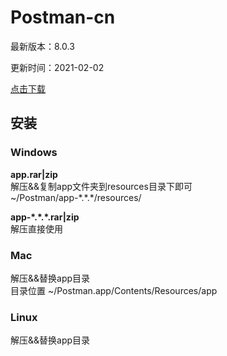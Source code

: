 # Postman-cn
最新版本：8.0.3

更新时间：2021-02-02

[点击下载](https://github.com/hlmd/Postman-cn/releases)


## 安装

### Windows
**app.rar|zip**  
解压&&复制app文件夹到resources目录下即可  
~/Postman/app-\*.\*.\*/resources/

**app-\*.\*.\*.rar|zip**  
解压直接使用

### Mac
解压&&替换app目录  
目录位置 ~/Postman.app/Contents/Resources/app

### Linux
解压&&替换app目录
